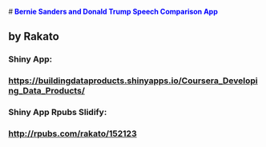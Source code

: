 #<span style="color:blue; font-weight:bold"> Bernie Sanders and Donald Trump Speech Comparison App</span>  

## by Rakato


### Shiny App:
### https://buildingdataproducts.shinyapps.io/Coursera_Developing_Data_Products/

### Shiny App Rpubs Slidify:
### http://rpubs.com/rakato/152123
